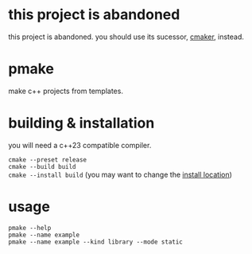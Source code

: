 # this project is abandoned

this project is abandoned. you should use its sucessor, [cmaker](https://github.com/nyyakko/cmaker), instead.

# pmake

make c++ projects from templates.

# building & installation

you will need a c++23 compatible compiler.

``cmake --preset release``\
``cmake --build build``\
``cmake --install build`` (you may want to change the [install location](https://cmake.org/cmake/help/latest/variable/CMAKE_INSTALL_PREFIX.html))

# usage

``pmake --help``\
``pmake --name example``\
``pmake --name example --kind library --mode static``

